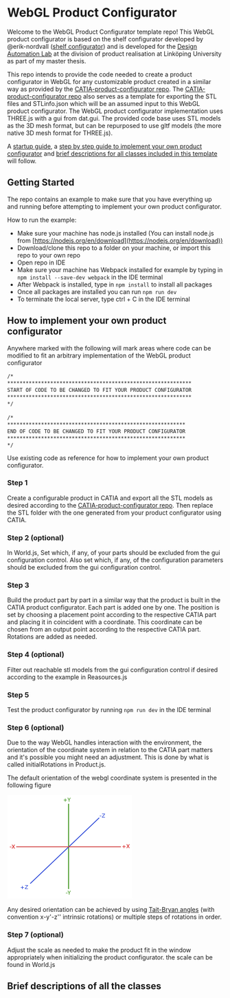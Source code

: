 # WebGL Product Configurator

Welcome to the WebGL Product Configurator template repo! This WebGL product configurator is based on the shelf configurator developed by @erik-nordvall ([shelf configurator](https://github.com/erik-nordvall/Shelf_Configurator)) and is developed for the [Design Automation Lab](https://liu.se/en/research/design-automation-lab) at the division of product realisation at Linköping University as part of my master thesis.

This repo intends to provide the code needed to create a product configurator in WebGL for any customizable product created in a similar way as provided by the [CATIA-product-configurator repo](https://github.com/patrikdolsson/CATIA-product-configurator). The [CATIA-product-configurator repo](https://github.com/patrikdolsson/CATIA-product-configurator) also serves as a template for exporting the STL files and STLinfo.json which will be an assumed input to this WebGL product configurator. The WebGL product configurator implementation uses THREE.js with a gui from dat.gui. The provided code base uses STL models as the 3D mesh format, but can be repurposed to use gltf models (the more native 3D mesh format for THREE.js).

A [startup guide](#getting-started), a [step by step guide to implement your own product configurator](#how-to-implement-your-own-product-configurator) and [brief descriptions for all classes included in this template](#brief-descriptions-of-all-the-classes) will follow.

## Getting Started

The repo contains an example to make sure that you have everything up and running before attempting to implement your own product configurator.

How to run the example:

-   Make sure your machine has node.js installed (You can install node.js from [https://nodejs.org/en/download](https://nodejs.org/en/download))
-   Download/clone this repo to a folder on your machine, or import this repo to your own repo
-   Open repo in IDE
-   Make sure your machine has Webpack installed for example by typing in `npm install --save-dev webpack` in the IDE terminal
-   After Webpack is installed, type in `npm install` to install all packages
-   Once all packages are installed you can run `npm run dev`
-   To terminate the local server, type ctrl + C in the IDE terminal

## How to implement your own product configurator

Anywhere marked with the following will mark areas where code can be modified to fit an arbitrary implementation of the WebGL product configurator

```
/*
************************************************************
START OF CODE TO BE CHANGED TO FIT YOUR PRODUCT CONFIGURATOR
************************************************************
*/

/*
**********************************************************
END OF CODE TO BE CHANGED TO FIT YOUR PRODUCT CONFIGURATOR
**********************************************************
*/
```

Use existing code as reference for how to implement your own product configurator.

### Step 1

Create a configurable product in CATIA and export all the STL models as desired according to the [CATIA-product-configurator repo](https://github.com/patrikdolsson/CATIA-product-configurator). Then replace the STL folder with the one generated from your product configurator using CATIA.

### Step 2 (optional)

In World.js, Set which, if any, of your parts should be excluded from the gui configuration control. Also set which, if any, of the configuration parameters should be excluded from the gui configuration control.

### Step 3

Build the product part by part in a similar way that the product is built in the CATIA product configurator. Each part is added one by one. The position is set by choosing a placement point according to the respective CATIA part and placing it in coincident with a coordinate. This coordinate can be chosen from an output point according to the respective CATIA part. Rotations are added as needed.

### Step 4 (optional)

Filter out reachable stl models from the gui configuration control if desired according to the example in Reasources.js

### Step 5

Test the product configurator by running `npm run dev` in the IDE terminal

### Step 6 (optional)

Due to the way WebGL handles interaction with the environment, the orientation of the coordinate system in relation to the CATIA part matters and it's possible you might need an adjustment. This is done by what is called initialRotations in Product.js.

The default orientation of the webgl coordinate system is presented in the following figure

![webgl coordinate system orientation](readme-images/coordinate_systems_right_handed.png)

Any desired orientation can be achieved by using [Tait-Bryan angles](https://en.wikipedia.org/wiki/Euler_angles#Tait%E2%80%93Bryan_angles) (with convention x-y'-z'' intrinsic rotations) or multiple steps of rotations in order.

### Step 7 (optional)

Adjust the scale as needed to make the product fit in the window appropriately when initializing the product configurator. the scale can be found in World.js

## Brief descriptions of all the classes
